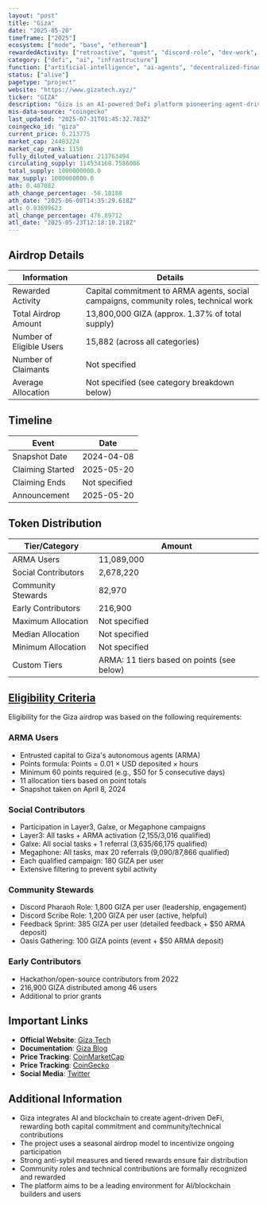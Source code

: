 ```yaml
---
layout: "post"
title: "Giza"
date: "2025-05-20"
timeframe: ["2025"]
ecosystem: ["mode", "base", "ethereum"]
rewardedActivity: ["retroactive", "quest", "discord-role", "dev-work", "content", "loyalty"]
category: ["defi", "ai", "infrastructure"]
function: ["artificial-intelligence", "ai-agents", "decentralized-finance"]
status: ["alive"]
pagetype: "project"
website: "https://www.gizatech.xyz/"
ticker: "GIZA"
description: "Giza is an AI-powered DeFi platform pioneering agent-driven finance, rewarding users for capital commitment, community engagement, and technical contributions."
mis-data-source: "coingecko"
last_updated: "2025-07-31T01:45:32.783Z"
coingecko_id: "giza"
current_price: 0.213775
market_cap: 24483224
market_cap_rank: 1158
fully_diluted_valuation: 213763494
circulating_supply: 114534168.7586086
total_supply: 1000000000.0
max_supply: 1000000000.0
ath: 0.487082
ath_change_percentage: -56.18188
ath_date: "2025-06-08T14:35:29.618Z"
atl: 0.03699623
atl_change_percentage: 476.89712
atl_date: "2025-05-23T12:18:10.218Z"
---
```


## Airdrop Details

| Information              | Details                                                                              |
| ------------------------ | ------------------------------------------------------------------------------------ |
| Rewarded Activity        | Capital commitment to ARMA agents, social campaigns, community roles, technical work |
| Total Airdrop Amount     | 13,800,000 GIZA (approx. 1.37% of total supply)                                      |
| Number of Eligible Users | 15,882 (across all categories)                                                       |
| Number of Claimants      | Not specified                                                                        |
| Average Allocation       | Not specified (see category breakdown below)                                         |

## Timeline

| Event            | Date          |
| ---------------- | ------------- |
| Snapshot Date    | 2024-04-08    |
| Claiming Started | 2025-05-20    |
| Claiming Ends    | Not specified |
| Announcement     | 2025-05-20    |

## Token Distribution

| Tier/Category       | Amount                                     |
| ------------------- | ------------------------------------------ |
| ARMA Users          | 11,089,000                                 |
| Social Contributors | 2,678,220                                  |
| Community Stewards  | 82,970                                     |
| Early Contributors  | 216,900                                    |
| Maximum Allocation  | Not specified                              |
| Median Allocation   | Not specified                              |
| Minimum Allocation  | Not specified                              |
| Custom Tiers        | ARMA: 11 tiers based on points (see below) |

## [Eligibility Criteria](https://gizatech.xyz/blog/giza-airdrop)

Eligibility for the Giza airdrop was based on the following requirements:

### ARMA Users
- Entrusted capital to Giza's autonomous agents (ARMA)
- Points formula: Points = 0.01 × USD deposited × hours
- Minimum 60 points required (e.g., $50 for 5 consecutive days)
- 11 allocation tiers based on point totals
- Snapshot taken on April 8, 2024

### Social Contributors
- Participation in Layer3, Galxe, or Megaphone campaigns
- Layer3: All tasks + ARMA activation (2,155/3,016 qualified)
- Galxe: All social tasks + 1 referral (3,635/66,175 qualified)
- Megaphone: All tasks, max 20 referrals (9,090/87,866 qualified)
- Each qualified campaign: 180 GIZA per user
- Extensive filtering to prevent sybil activity

### Community Stewards
- Discord Pharaoh Role: 1,800 GIZA per user (leadership, engagement)
- Discord Scribe Role: 1,200 GIZA per user (active, helpful)
- Feedback Sprint: 385 GIZA per user (detailed feedback + $50 ARMA deposit)
- Oasis Gathering: 100 GIZA points (event + $50 ARMA deposit)

### Early Contributors
- Hackathon/open-source contributors from 2022
- 216,900 GIZA distributed among 46 users
- Additional to prior grants

## Important Links

- **Official Website**: [Giza Tech](https://www.gizatech.xyz/)
- **Documentation**: [Giza Blog](https://gizatech.xyz/blog/giza-airdrop)
- **Price Tracking**: [CoinMarketCap](https://coinmarketcap.com/currencies/giza/)
- **Price Tracking**: [CoinGecko](https://www.coingecko.com/en/coins/giza)
- **Social Media**: [Twitter](https://x.com/gizatechxyz)

## Additional Information

- Giza integrates AI and blockchain to create agent-driven DeFi, rewarding both capital commitment and community/technical contributions
- The project uses a seasonal airdrop model to incentivize ongoing participation
- Strong anti-sybil measures and tiered rewards ensure fair distribution
- Community roles and technical contributions are formally recognized and rewarded
- The platform aims to be a leading environment for AI/blockchain builders and users